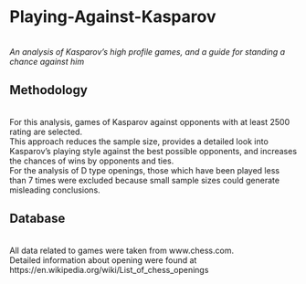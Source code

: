 <h1>Playing-Against-Kasparov</h1><br>
<i>An analysis of Kasparov’s high profile games, and a guide for standing a chance against him</i><br>
<h2>Methodology</h2><br>
For this analysis, games of Kasparov against opponents with at least 2500 rating are selected.<br>
This approach reduces the sample size, provides a detailed look into Kasparov’s playing style against the best possible opponents, and increases the chances of wins by opponents and ties.<br>
For the analysis of D type openings, those which have been played less than 7 times were excluded because small sample sizes could generate misleading conclusions.<br>
<h2>Database</h2><br>
All data related to games were taken from www.chess.com.<br>
Detailed information about opening were found at https://en.wikipedia.org/wiki/List_of_chess_openings<br>
